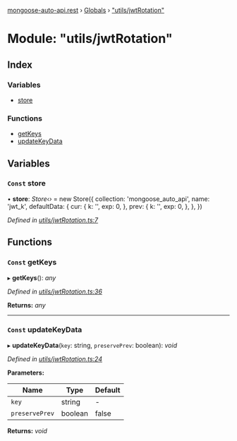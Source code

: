 [mongoose-auto-api.rest](../README.md) › [Globals](../globals.md) › ["utils/jwtRotation"](_utils_jwtrotation_.md)

# Module: "utils/jwtRotation"

## Index

### Variables

* [store](_utils_jwtrotation_.md#const-store)

### Functions

* [getKeys](_utils_jwtrotation_.md#const-getkeys)
* [updateKeyData](_utils_jwtrotation_.md#const-updatekeydata)

## Variables

### `Const` store

• **store**: *Store‹›* = new Store({
	collection: 'mongoose_auto_api',
	name: 'jwt_k',
	defaultData: {
		cur: {
			k: '',
			exp: 0,
		},
		prev: {
			k: '',
			exp: 0,
		},
	},
})

*Defined in [utils/jwtRotation.ts:7](https://github.com/edmundpf/mongoose-auto-api-rest/blob/de1b96a/src/utils/jwtRotation.ts#L7)*

## Functions

### `Const` getKeys

▸ **getKeys**(): *any*

*Defined in [utils/jwtRotation.ts:36](https://github.com/edmundpf/mongoose-auto-api-rest/blob/de1b96a/src/utils/jwtRotation.ts#L36)*

**Returns:** *any*

___

### `Const` updateKeyData

▸ **updateKeyData**(`key`: string, `preservePrev`: boolean): *void*

*Defined in [utils/jwtRotation.ts:24](https://github.com/edmundpf/mongoose-auto-api-rest/blob/de1b96a/src/utils/jwtRotation.ts#L24)*

**Parameters:**

Name | Type | Default |
------ | ------ | ------ |
`key` | string | - |
`preservePrev` | boolean | false |

**Returns:** *void*

